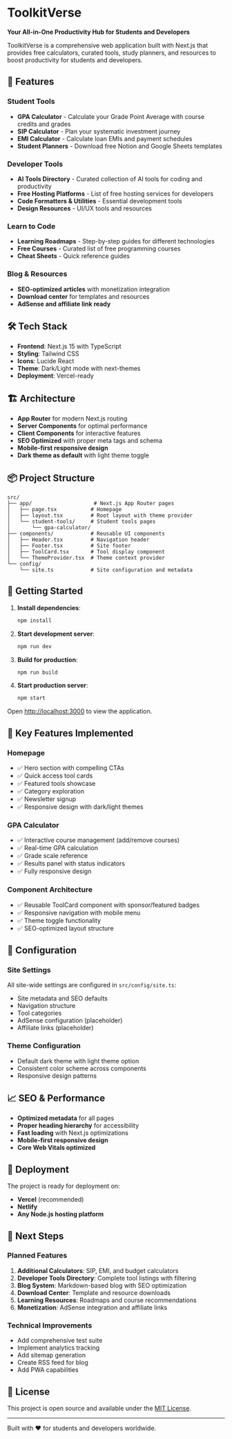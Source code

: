 # ToolkitVerse

**Your All-in-One Productivity Hub for Students and Developers**

ToolkitVerse is a comprehensive web application built with Next.js that provides free calculators, curated tools, study planners, and resources to boost productivity for students and developers.

## 🚀 Features

### Student Tools
- **GPA Calculator** - Calculate your Grade Point Average with course credits and grades
- **SIP Calculator** - Plan your systematic investment journey
- **EMI Calculator** - Calculate loan EMIs and payment schedules
- **Student Planners** - Download free Notion and Google Sheets templates

### Developer Tools
- **AI Tools Directory** - Curated collection of AI tools for coding and productivity
- **Free Hosting Platforms** - List of free hosting services for developers
- **Code Formatters & Utilities** - Essential development tools
- **Design Resources** - UI/UX tools and resources

### Learn to Code
- **Learning Roadmaps** - Step-by-step guides for different technologies
- **Free Courses** - Curated list of free programming courses
- **Cheat Sheets** - Quick reference guides

### Blog & Resources
- **SEO-optimized articles** with monetization integration
- **Download center** for templates and resources
- **AdSense and affiliate link ready**

## 🛠 Tech Stack

- **Frontend**: Next.js 15 with TypeScript
- **Styling**: Tailwind CSS
- **Icons**: Lucide React
- **Theme**: Dark/Light mode with next-themes
- **Deployment**: Vercel-ready

## 🏗 Architecture

- **App Router** for modern Next.js routing
- **Server Components** for optimal performance
- **Client Components** for interactive features
- **SEO Optimized** with proper meta tags and schema
- **Mobile-first responsive design**
- **Dark theme as default** with light theme toggle

## 📦 Project Structure

```
src/
├── app/                    # Next.js App Router pages
│   ├── page.tsx           # Homepage
│   ├── layout.tsx         # Root layout with theme provider
│   └── student-tools/     # Student tools pages
│       └── gpa-calculator/
├── components/            # Reusable UI components
│   ├── Header.tsx         # Navigation header
│   ├── Footer.tsx         # Site footer
│   ├── ToolCard.tsx       # Tool display component
│   └── ThemeProvider.tsx  # Theme context provider
└── config/
    └── site.ts            # Site configuration and metadata
```

## 🚀 Getting Started

1. **Install dependencies**:
   ```bash
   npm install
   ```

2. **Start development server**:
   ```bash
   npm run dev
   ```

3. **Build for production**:
   ```bash
   npm run build
   ```

4. **Start production server**:
   ```bash
   npm start
   ```

Open [http://localhost:3000](http://localhost:3000) to view the application.

## 🎯 Key Features Implemented

### Homepage
- ✅ Hero section with compelling CTAs
- ✅ Quick access tool cards
- ✅ Featured tools showcase
- ✅ Category exploration
- ✅ Newsletter signup
- ✅ Responsive design with dark/light themes

### GPA Calculator
- ✅ Interactive course management (add/remove courses)
- ✅ Real-time GPA calculation
- ✅ Grade scale reference
- ✅ Results panel with status indicators
- ✅ Fully responsive design

### Component Architecture
- ✅ Reusable ToolCard component with sponsor/featured badges
- ✅ Responsive navigation with mobile menu
- ✅ Theme toggle functionality
- ✅ SEO-optimized layout structure

## 🔧 Configuration

### Site Settings
All site-wide settings are configured in `src/config/site.ts`:
- Site metadata and SEO defaults
- Navigation structure
- Tool categories
- AdSense configuration (placeholder)
- Affiliate links (placeholder)

### Theme Configuration
- Default dark theme with light theme option
- Consistent color scheme across components
- Responsive design patterns

## 📈 SEO & Performance

- **Optimized metadata** for all pages
- **Proper heading hierarchy** for accessibility
- **Fast loading** with Next.js optimizations
- **Mobile-first responsive design**
- **Core Web Vitals optimized**

## 🚀 Deployment

The project is ready for deployment on:
- **Vercel** (recommended)
- **Netlify**
- **Any Node.js hosting platform**

## 🔮 Next Steps

### Planned Features
1. **Additional Calculators**: SIP, EMI, and budget calculators
2. **Developer Tools Directory**: Complete tool listings with filtering
3. **Blog System**: Markdown-based blog with SEO optimization
4. **Download Center**: Template and resource downloads
5. **Learning Resources**: Roadmaps and course recommendations
6. **Monetization**: AdSense integration and affiliate links

### Technical Improvements
- Add comprehensive test suite
- Implement analytics tracking
- Add sitemap generation
- Create RSS feed for blog
- Add PWA capabilities

## 📄 License

This project is open source and available under the [MIT License](LICENSE).

---

Built with ❤️ for students and developers worldwide.